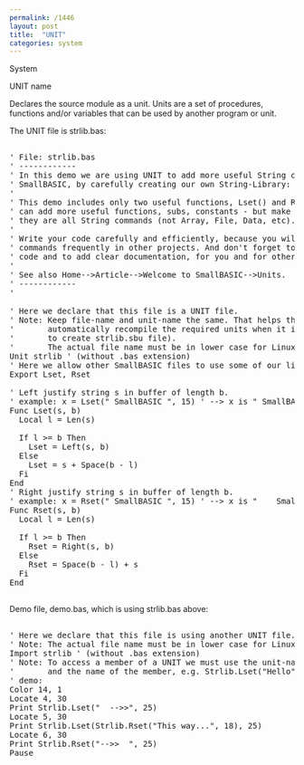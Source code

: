 ```yaml
---
permalink: /1446
layout: post
title:  "UNIT"
categories: system
---
```

System

UNIT name

Declares the source module as a unit. Units are a set of procedures, functions and/or variables that can be used by another program or unit.

The UNIT file is strlib.bas:
<pre>

' File: strlib.bas
' ------------ 
' In this demo we are using UNIT to add more useful String commands to 
' SmallBASIC, by carefully creating our own String-Library: strlib.bas
'
' This demo includes only two useful functions, Lset() and Rset(); You
' can add more useful functions, subs, constants - but make sure that
' they are all String commands (not Array, File, Data, etc).
'
' Write your code carefully and efficiently, because you will use these 
' commands frequently in other projects. And don't forget to debug the
' code and to add clear documentation, for you and for others.
' 
' See also Home-->Article-->Welcome to SmallBASIC-->Units.
' ------------
'
  
' Here we declare that this file is a UNIT file.
' Note: Keep file-name and unit-name the same. That helps the SB to 
'       automatically recompile the required units when it is needed (i.e.
'       to create strlib.sbu file).
'       The actual file name must be in lower case for Linux OS.
Unit strlib ' (without .bas extension)
' Here we allow other SmallBASIC files to use some of our library keywords:
Export Lset, Rset

' Left justify string s in buffer of length b.
' example: x = Lset(" SmallBASIC ", 15) ' --> x is " SmallBASIC    " 
Func Lset(s, b)
  Local l = Len(s)
  
  If l >= b Then
    Lset = Left(s, b)
  Else
    Lset = s + Space(b - l)
  Fi
End
' Right justify string s in buffer of length b.
' example: x = Rset(" SmallBASIC ", 15) ' --> x is "    SmallBASIC " 
Func Rset(s, b)
  Local l = Len(s)
  
  If l >= b Then
    Rset = Right(s, b)
  Else
    Rset = Space(b - l) + s
  Fi
End

</pre>

Demo file, demo.bas, which is using strlib.bas above:
<pre>

' Here we declare that this file is using another UNIT file.
' Note: The actual file name must be in lower case for Linux OS.
Import strlib ' (without .bas extension)
' Note: To access a member of a UNIT we must use the unit-name, a point
'       and the name of the member, e.g. Strlib.Lset("Hello", 10).
' demo:
Color 14, 1
Locate 4, 30
Print Strlib.Lset("  -->>", 25)
Locate 5, 30
Print Strlib.Lset(Strlib.Rset("This way...", 18), 25)
Locate 6, 30
Print Strlib.Rset("-->>  ", 25)
Pause

</pre>

